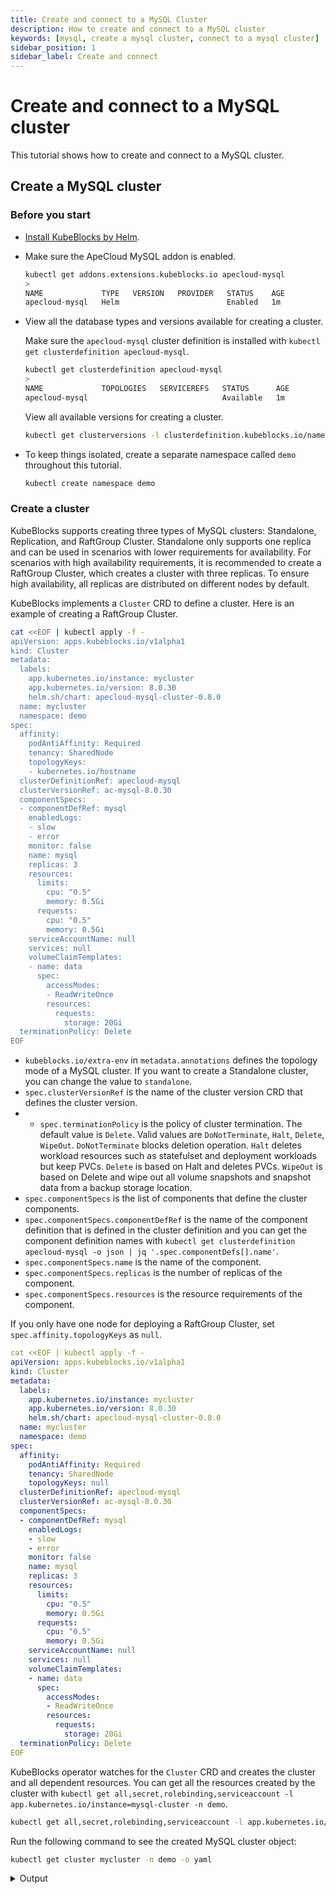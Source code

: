 ```yaml
---
title: Create and connect to a MySQL Cluster
description: How to create and connect to a MySQL cluster
keywords: [mysql, create a mysql cluster, connect to a mysql cluster]
sidebar_position: 1
sidebar_label: Create and connect
---
```


# Create and connect to a MySQL cluster

This tutorial shows how to create and connect to a MySQL cluster.

## Create a MySQL cluster

### Before you start

* [Install KubeBlocks by Helm](./../../installation/install-kubeblocks.md).
* Make sure the ApeCloud MySQL addon is enabled.

  ```bash
  kubectl get addons.extensions.kubeblocks.io apecloud-mysql
  >
  NAME             TYPE   VERSION   PROVIDER   STATUS    AGE
  apecloud-mysql   Helm                        Enabled   1m
  ```

* View all the database types and versions available for creating a cluster.
  
  Make sure the `apecloud-mysql` cluster definition is installed with `kubectl get clusterdefinition apecloud-mysql`.

  ```bash
  kubectl get clusterdefinition apecloud-mysql
  >
  NAME             TOPOLOGIES   SERVICEREFS   STATUS      AGE
  apecloud-mysql                              Available   1m
  ```

  View all available versions for creating a cluster.

  ```bash
  kubectl get clusterversions -l clusterdefinition.kubeblocks.io/name=apecloud-mysql
  ```

* To keep things isolated, create a separate namespace called `demo` throughout this tutorial.

  ```bash
  kubectl create namespace demo
  ```

### Create a cluster

KubeBlocks supports creating three types of MySQL clusters: Standalone, Replication, and RaftGroup Cluster. Standalone only supports one replica and can be used in scenarios with lower requirements for availability. For scenarios with high availability requirements, it is recommended to create a RaftGroup Cluster, which creates a cluster with three replicas. To ensure high availability, all replicas are distributed on different nodes by default.

KubeBlocks implements a `Cluster` CRD to define a cluster. Here is an example of creating a RaftGroup Cluster.

```bash
cat <<EOF | kubectl apply -f -
apiVersion: apps.kubeblocks.io/v1alpha1
kind: Cluster
metadata:
  labels:
    app.kubernetes.io/instance: mycluster
    app.kubernetes.io/version: 8.0.30
    helm.sh/chart: apecloud-mysql-cluster-0.8.0
  name: mycluster
  namespace: demo
spec:
  affinity:
    podAntiAffinity: Required
    tenancy: SharedNode
    topologyKeys:
    - kubernetes.io/hostname
  clusterDefinitionRef: apecloud-mysql
  clusterVersionRef: ac-mysql-8.0.30
  componentSpecs:
  - componentDefRef: mysql
    enabledLogs:
    - slow
    - error
    monitor: false
    name: mysql
    replicas: 3
    resources:
      limits:
        cpu: "0.5"
        memory: 0.5Gi
      requests:
        cpu: "0.5"
        memory: 0.5Gi
    serviceAccountName: null
    services: null
    volumeClaimTemplates:
    - name: data
      spec:
        accessModes:
        - ReadWriteOnce
        resources:
          requests:
            storage: 20Gi
  terminationPolicy: Delete
EOF
```

* `kubeblocks.io/extra-env` in `metadata.annotations` defines the topology mode of a MySQL cluster. If you want to create a Standalone cluster, you can change the value to `standalone`.
* `spec.clusterVersionRef` is the name of the cluster version CRD that defines the cluster version.
* * `spec.terminationPolicy` is the policy of cluster termination. The default value is `Delete`. Valid values are `DoNotTerminate`, `Halt`, `Delete`, `WipeOut`. `DoNotTerminate` blocks deletion operation. `Halt` deletes workload resources such as statefulset and deployment workloads but keep PVCs. `Delete` is based on Halt and deletes PVCs. `WipeOut` is based on Delete and wipe out all volume snapshots and snapshot data from a backup storage location.
* `spec.componentSpecs` is the list of components that define the cluster components.
* `spec.componentSpecs.componentDefRef` is the name of the component definition that is defined in the cluster definition and you can get the component definition names with `kubectl get clusterdefinition apecloud-mysql -o json | jq '.spec.componentDefs[].name'`.
* `spec.componentSpecs.name` is the name of the component.
* `spec.componentSpecs.replicas` is the number of replicas of the component.
* `spec.componentSpecs.resources` is the resource requirements of the component.

If you only have one node for deploying a RaftGroup Cluster, set `spec.affinity.topologyKeys` as `null`.

```yaml
cat <<EOF | kubectl apply -f -
apiVersion: apps.kubeblocks.io/v1alpha1
kind: Cluster
metadata:
  labels:
    app.kubernetes.io/instance: mycluster
    app.kubernetes.io/version: 8.0.30
    helm.sh/chart: apecloud-mysql-cluster-0.8.0
  name: mycluster
  namespace: demo
spec:
  affinity:
    podAntiAffinity: Required
    tenancy: SharedNode
    topologyKeys: null
  clusterDefinitionRef: apecloud-mysql
  clusterVersionRef: ac-mysql-8.0.30
  componentSpecs:
  - componentDefRef: mysql
    enabledLogs:
    - slow
    - error
    monitor: false
    name: mysql
    replicas: 3
    resources:
      limits:
        cpu: "0.5"
        memory: 0.5Gi
      requests:
        cpu: "0.5"
        memory: 0.5Gi
    serviceAccountName: null
    services: null
    volumeClaimTemplates:
    - name: data
      spec:
        accessModes:
        - ReadWriteOnce
        resources:
          requests:
            storage: 20Gi
  terminationPolicy: Delete
EOF
```

KubeBlocks operator watches for the `Cluster` CRD and creates the cluster and all dependent resources. You can get all the resources created by the cluster with `kubectl get all,secret,rolebinding,serviceaccount -l app.kubernetes.io/instance=mysql-cluster -n demo`.

```bash
kubectl get all,secret,rolebinding,serviceaccount -l app.kubernetes.io/instance=mycluster -n demo
```

Run the following command to see the created MySQL cluster object:

```bash
kubectl get cluster mycluster -n demo -o yaml
```

<details>
<summary>Output</summary>

```yaml
apiVersion: apps.kubeblocks.io/v1alpha1
kind: Cluster
metadata:
  annotations:
    kubectl.kubernetes.io/last-applied-configuration: |
      {"apiVersion":"apps.kubeblocks.io/v1alpha1","kind":"Cluster","metadata":{"annotations":{},"labels":{"app.kubernetes.io/instance":"mycluster","app.kubernetes.io/version":"8.0.30","helm.sh/chart":"apecloud-mysql-cluster-0.8.0"},"name":"mycluster","namespace":"demo"},"spec":{"affinity":{"podAntiAffinity":"Required","tenancy":"SharedNode","topologyKeys":null},"clusterDefinitionRef":"apecloud-mysql","clusterVersionRef":"ac-mysql-8.0.30","componentSpecs":[{"componentDefRef":"mysql","enabledLogs":["slow","error"],"monitorEnabled":false,"name":"mysql","replicas":3,"resources":{"limits":{"cpu":"0.5","memory":"0.5Gi"},"requests":{"cpu":"0.5","memory":"0.5Gi"}},"serviceAccountName":null,"services":null,"volumeClaimTemplates":[{"name":"data","spec":{"accessModes":["ReadWriteOnce"],"resources":{"requests":{"storage":"20Gi"}}}}]}],"terminationPolicy":"Delete"}}
  creationTimestamp: "2024-05-11T02:12:03Z"
  finalizers:
  - cluster.kubeblocks.io/finalizer
  generation: 1
  labels:
    app.kubernetes.io/instance: mycluster
    app.kubernetes.io/version: 8.0.30
    clusterdefinition.kubeblocks.io/name: apecloud-mysql
    clusterversion.kubeblocks.io/name: ac-mysql-8.0.30
    helm.sh/chart: apecloud-mysql-cluster-0.8.0
  name: mycluster
  namespace: demo
  resourceVersion: "752393"
  uid: d3e64bca-b856-4a85-8edd-a5d14f489e5e
spec:
  affinity:
    podAntiAffinity: Required
    tenancy: SharedNode
  clusterDefinitionRef: apecloud-mysql
  clusterVersionRef: ac-mysql-8.0.30
  componentSpecs:
  - componentDefRef: mysql
    enabledLogs:
    - slow
    - error
    monitorEnabled: false
    name: mysql
    replicas: 3
    resources:
      limits:
        cpu: "0.5"
        memory: 0.5Gi
      requests:
        cpu: "0.5"
        memory: 0.5Gi
    volumeClaimTemplates:
    - name: data
      spec:
        accessModes:
        - ReadWriteOnce
        resources:
          requests:
            storage: 20Gi
  terminationPolicy: Delete
status:
  clusterDefGeneration: 2
  components:
    mysql:
      phase: Running
      podsReady: true
      podsReadyTime: "2024-05-11T02:12:40Z"
  conditions:
  - lastTransitionTime: "2024-05-11T02:12:03Z"
    message: 'The operator has started the provisioning of Cluster: mycluster'
    observedGeneration: 1
    reason: PreCheckSucceed
    status: "True"
    type: ProvisioningStarted
  - lastTransitionTime: "2024-05-11T02:12:03Z"
    message: Successfully applied for resources
    observedGeneration: 1
    reason: ApplyResourcesSucceed
    status: "True"
    type: ApplyResources
  - lastTransitionTime: "2024-05-11T02:12:40Z"
    message: all pods of components are ready, waiting for the probe detection successful
    reason: AllReplicasReady
    status: "True"
    type: ReplicasReady
  - lastTransitionTime: "2024-05-11T02:12:40Z"
    message: 'Cluster: mycluster is ready, current phase is Running'
    reason: ClusterReady
    status: "True"
    type: Ready
  observedGeneration: 1
  phase: Running
```

## Connect to a MySQL Cluster

<Tabs>

<TabItem value="kubectl" label="kubectl" default>

You can use `kubectl exec` to exec into a Pod and connect to a database.

KubeBlocks operator creates a new Secret called `mycluster-conn-credential` to store the connection credential of the MySQL cluster. This secret contains the following keys:

* `username`: the root username of the MySQL cluster.
* `password`: the password of the root user.
* `port`: the port of the MySQL cluster.
* `host`: the host of the MySQL cluster.
* `endpoint`: the endpoint of the MySQL cluster and it is the same as `host:port`.

1. Run the command below to get the `username` and `password` for the `kubectl exec` command.

   ```bash
   kubectl get secrets -n demo mycluster-conn-credential -o jsonpath='{.data.\username}' | base64 -d
   >
   root

   kubectl get secrets -n demo mycluster-conn-credential -o jsonpath='{.data.\password}' | base64 -d
   >
   2gvztbvz
   ```

2. Exec into the Pod `mysql-cluster-mysql-0` and connect to the database using username and password.

   ```bash
   kubectl exec -ti -n demo mycluster-mysql-0 -- bash

   mysql -uroot -p2gvztbvz
   ```

</TabItem>

<TabItem value="port-forward" label="port-forward">

You can also port forward the service to connect to a database from your local machine.

1. Run the following command to port forward the service.

   ```bash
   kubectl port-forward svc/mycluster-mysql 3306:3306 -n demo
   ```

2. Open a new terminal and run the following command to connect to the database.

   ```bash
   mysql -uroot -p2gvztbvz
   ```

</TabItem>

</Tabs>

For the detailed database connection guide, refer to [Connect database](./../../connect_database/overview-of-database-connection.md). 
